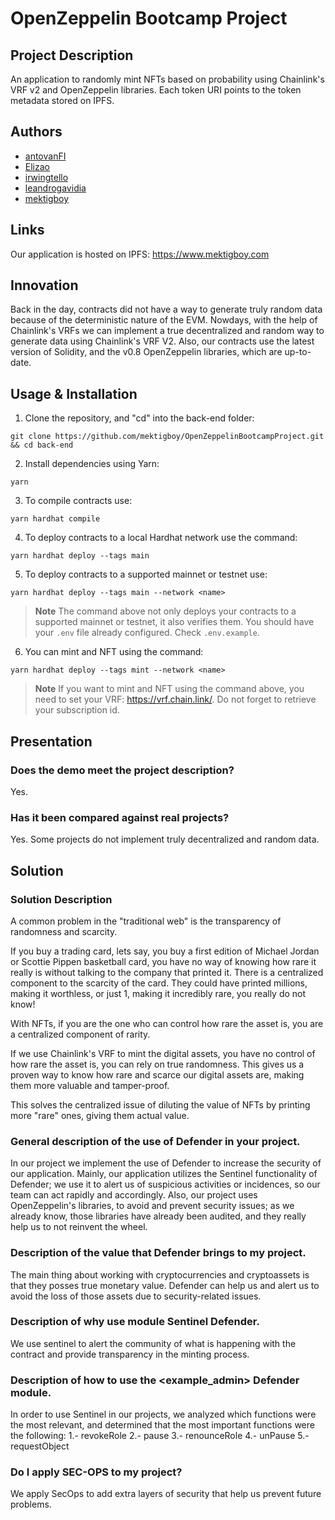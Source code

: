 # OpenZeppelin Bootcamp Project

## Project Description

An application to randomly mint NFTs based on probability using Chainlink's VRF v2 and OpenZeppelin libraries.
Each token URI points to the token metadata stored on IPFS.

## Authors

- [antovanFI](https://github.com/antovanFI)
- [Elizao](https://github.com/Elizao)
- [irwingtello](https://github.com/irwingtello)
- [leandrogavidia](https://github.com/leandrogavidia)
- [mektigboy](https://github.com/mektigboy)

## Links

Our application is hosted on IPFS: https://www.mektigboy.com
## Innovation

Back in the day, contracts did not have a way to generate truly random data because of the deterministic nature of the EVM.
Nowdays, with the help of Chainlink's VRFs we can implement a true decentralized and random way to generate data using Chainlink's VRF V2.
Also, our contracts use the latest version of Solidity, and the v0.8 OpenZeppelin libraries, which are up-to-date.

## Usage & Installation

1. Clone the repository, and "cd" into the back-end folder:

```
git clone https://github.com/mektigboy/OpenZeppelinBootcampProject.git && cd back-end
```

2. Install dependencies using Yarn:

```
yarn
```

3. To compile contracts use:

```
yarn hardhat compile
```

4. To deploy contracts to a local Hardhat network use the command:

```
yarn hardhat deploy --tags main
```

5. To deploy contracts to a supported mainnet or testnet use:

```
yarn hardhat deploy --tags main --network <name>
```

> **Note**
> The command above not only deploys your contracts to a supported mainnet or testnet, it also verifies them.
> You should have your `.env` file already configured. Check `.env.example`.

6. You can mint and NFT using the command:

```
yarn hardhat deploy --tags mint --network <name>
```
> **Note**
> If you want to mint and NFT using the command above, you need to set your VRF: https://vrf.chain.link/.
> Do not forget to retrieve your subscription id.

## Presentation

### Does the demo meet the project description?

Yes.

### Has it been compared against real projects?

Yes. Some projects do not implement truly decentralized and random data.

## Solution

### Solution Description

A common problem in the "traditional web" is the transparency of randomness and scarcity.

If you buy a trading card, lets say, you buy a first edition of Michael Jordan or Scottie Pippen basketball card, you have no way of knowing how rare it really is without talking to the company that printed it. There is a centralized component to the scarcity of the card. They could have printed millions, making it worthless, or just 1, making it incredibly rare, you really do not know!

With NFTs, if you are the one who can control how rare the asset is, you are a centralized component of rarity.

If we use Chainlink's VRF to mint the digital assets, you have no control of how rare the asset is, you can rely on true randomness. This gives us a proven way to know how rare and scarce our digital assets are, making them more valuable and tamper-proof.

This solves the centralized issue of diluting the value of NFTs by printing more "rare" ones, giving them actual value.

### General description of the use of Defender in your project.

In our project we implement the use of Defender to increase the security of our application.
Mainly, our application utilizes the Sentinel functionality of Defender; we use it to alert us of suspicious activities or incidences, so our team can act rapidly and accordingly.
Also, our project uses OpenZeppelin's libraries, to avoid and prevent security issues; as we already know, those libraries have already been audited, and they really help us to not reinvent the wheel.

### Description of the value that Defender brings to my project.

The main thing about working with cryptocurrencies and cryptoassets is that they posses true monetary value.
Defender can help us and alert us to avoid the loss of those assets due to security-related issues.

### Description of why use module Sentinel Defender.

We use sentinel to alert the community of what is happening with the contract and provide transparency in the minting process.

### Description of how to use the <example_admin> Defender module.

In order to use Sentinel in our projects, we analyzed which functions were the most relevant, and determined that the most important functions were the following:
1.- revokeRole
2.- pause
3.- renounceRole
4.- unPause
5.- requestObject

### Do I apply SEC-OPS to my project?

We apply SecOps to add extra layers of security that help us prevent future problems.
